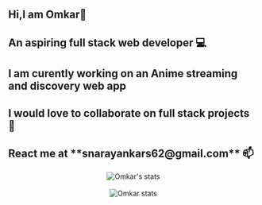 <p align="center">
   <h2>Hi,I am Omkar👋</h2>
   <h2>An aspiring full stack web developer 💻</h2>
   <h2>I am curently working on an Anime streaming and discovery web app</h2>
   <h2>I would love to collaborate on full stack projects 👯</h2>
   <h2>React me at **snarayankars62@gmail.com** 📫</h2>
</p>


<div align="center">
   <img src="https://github-readme-stats.vercel.app/api?username=largonarco&show_icons=true&theme=midnight-purple" alt="Omkar's stats"/>
</div>
<br />

<div align="center">
  <img src="https://github-readme-stats.vercel.app/api/top-langs/?username=largonarco&layout=compact" alt="Omkar stats"/>
</div>








